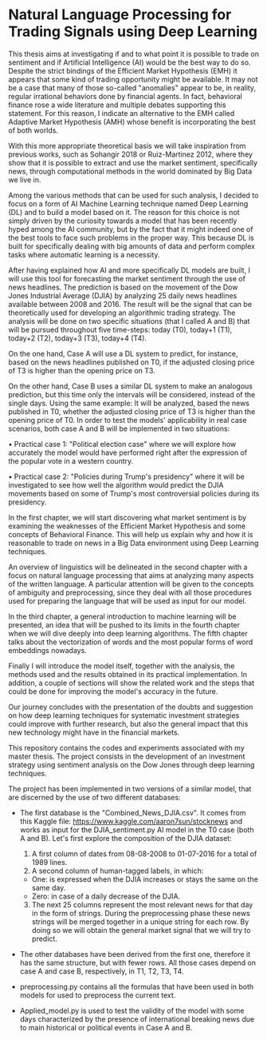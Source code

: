 # Natural Language Processing for Trading Signals using Deep Learning

This thesis aims at investigating if and to what point it is possible to trade on sentiment
and if Artificial Intelligence (AI) would be the best way to do so.
Despite the strict bindings of the Efficient Market Hypothesis (EMH) it appears that
some kind of trading opportunity might be available. It may not be a case that many of
those so-called "anomalies" appear to be, in reality, regular irrational behaviors done by
financial agents. In fact, behavioral finance rose a wide literature and multiple debates
supporting this statement. For this reason, I indicate an alternative to the EMH called
Adaptive Market Hypothesis (AMH) whose benefit is incorporating the best of both
worlds.

With this more appropriate theoretical basis we will take inspiration from previous
works, such as Sohangir 2018 or Ruiz-Martinez 2012, where they show that it
is possible to extract and use the market sentiment, specifically news, through computational
methods in the world dominated by Big Data we live in.

Among the various methods that can be used for such analysis, I decided to focus
on a form of AI Machine Learning technique named Deep Learning (DL) and to build
a model based on it. The reason for this choice is not simply driven by the curiosity
towards a model that has been recently hyped among the AI community, but by the
fact that it might indeed one of the best tools to face such problems in the proper way.
This because DL is built for specifically dealing with big amounts of data and perform
complex tasks where automatic learning is a necessity.

After having explained how AI and more specifically DL models are built, I will use
this tool for forecasting the market sentiment through the use of news headlines. The
prediction is based on the movement of the Dow Jones Industrial Average (DJIA) by
analyzing 25 daily news headlines available between 2008 and 2016. The result will be
the signal that can be theoretically used for developing an algorithmic trading strategy.
The analysis will be done on two specific situations (that I called A and B) that will be
pursued throughout five time-steps: today (T0), today+1 (T1), today+2 (T2), today+3
(T3), today+4 (T4).

On the one hand, Case A will use a DL system to predict, for instance, based on the
news headlines published on T0, if the adjusted closing price of T3 is higher than the
opening price on T3.

On the other hand, Case B uses a similar DL system to make an analogous prediction,
but this time only the intervals will be considered, instead of the single days. Using
the same example: It will be analyzed, based the news published in T0, whether the
adjusted closing price of T3 is higher than the opening price of T0.
In order to test the models' applicability in real case scenarios, both case A and B
will be implemented in two situations:

• Practical case 1: "Political election case" where we will explore how accurately the
model would have performed right after the expression of the popular vote in a
western country.

• Practical case 2: "Policies during Trump's presidency" where it will be investigated
to see how well the algorithm would predict the DJIA movements based on some
of Trump's most controversial policies during its presidency.

In the first chapter, we will start discovering what market sentiment is by examining
the weaknesses of the Efficient Market Hypothesis and some concepts of Behavioral Finance.
This will help us explain why and how it is reasonable to trade on news in a Big
Data environment using Deep Learning techniques.

An overview of linguistics will be delineated in the second chapter with a focus on
natural language processing that aims at analyzing many aspects of the written language.
A particular attention will be given to the concepts of ambiguity and preprocessing, since
they deal with all those procedures used for preparing the language that will be used as
input for our model.

In the third chapter, a general introduction to machine learning will be presented,
an idea that will be pushed to its limits in the fourth chapter when we will dive deeply
into deep learning algorithms. The fifth chapter talks about the vectorization of words
and the most popular forms of word embeddings nowadays.

Finally I will introduce the model itself, together with the analysis, the methods used
and the results obtained in its practical implementation. In addition, a couple of sections
will show the related work and the steps that could be done for improving the model's
accuracy in the future.

Our journey concludes with the presentation of the doubts and suggestion on how
deep learning techniques for systematic investment strategies could improve with further
research, but also the general impact that this new technology might have in the financial
markets.


This repository contains the codes and experiments associated with my master thesis. The project consists in the development of an investment strategy using sentiment analysis on the Dow Jones through deep learning techniques.

The project has been implemented in two versions of a similar model, that are discerned by the use of two different databases:
- The first database is the "Combined_News_DJIA.csv". It comes from this Kaggle file: https://www.kaggle.com/aaron7sun/stocknews
and works as input for the DJIA_sentiment.py AI model in the T0 case (both A and B). Let's first explore the composition of the DJIA dataset:
  1. A first column of dates from 08-08-2008 to 01-07-2016 for a total of 1989 lines.
  2. A second column of human-tagged labels, in which:
    - One: is expressed when the DJIA increases or stays the same on the same day.
    - Zero: in case of a daily decrease of the DJIA.
  3. The next 25 columns represent the most relevant news for that day in the form of
  strings. During the preprocessing phase these news strings will be merged together
  in a unique string for each row. By doing so we will obtain the general market
  signal that we will try to predict.
 
- The other databases have been derived from the first one, therefore it has the same structure, but with fewer rows. All those cases depend on case A and case B, respectively, in T1, T2, T3, T4.

- preprocessing.py contains all the formulas that have been used in both models for used to preprocess the current text.

- Applied_model.py is used to test the validity of the model with some days characterized by the presence of international breaking news due to main historical or political events in Case A and B.
